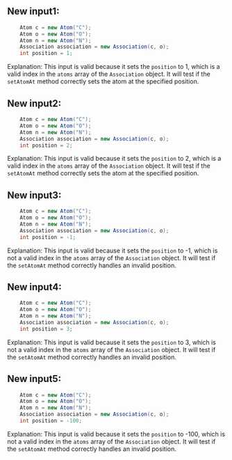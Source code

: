 ## New input1:
```java
    Atom c = new Atom("C");
    Atom o = new Atom("O");
    Atom n = new Atom("N");
    Association association = new Association(c, o);
    int position = 1;
```
Explanation: This input is valid because it sets the `position` to 1, which is a valid index in the `atoms` array of the `Association` object. It will test if the `setAtomAt` method correctly sets the atom at the specified position.

## New input2:
```java
    Atom c = new Atom("C");
    Atom o = new Atom("O");
    Atom n = new Atom("N");
    Association association = new Association(c, o);
    int position = 2;
```
Explanation: This input is valid because it sets the `position` to 2, which is a valid index in the `atoms` array of the `Association` object. It will test if the `setAtomAt` method correctly sets the atom at the specified position.

## New input3:
```java
    Atom c = new Atom("C");
    Atom o = new Atom("O");
    Atom n = new Atom("N");
    Association association = new Association(c, o);
    int position = -1;
```
Explanation: This input is valid because it sets the `position` to -1, which is not a valid index in the `atoms` array of the `Association` object. It will test if the `setAtomAt` method correctly handles an invalid position.

## New input4:
```java
    Atom c = new Atom("C");
    Atom o = new Atom("O");
    Atom n = new Atom("N");
    Association association = new Association(c, o);
    int position = 3;
```
Explanation: This input is valid because it sets the `position` to 3, which is not a valid index in the `atoms` array of the `Association` object. It will test if the `setAtomAt` method correctly handles an invalid position.

## New input5:
```java
    Atom c = new Atom("C");
    Atom o = new Atom("O");
    Atom n = new Atom("N");
    Association association = new Association(c, o);
    int position = -100;
```
Explanation: This input is valid because it sets the `position` to -100, which is not a valid index in the `atoms` array of the `Association` object. It will test if the `setAtomAt` method correctly handles an invalid position.